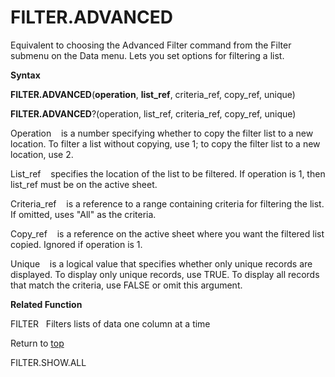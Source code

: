 FILTER.ADVANCED
===============

Equivalent to choosing the Advanced Filter command from the Filter
submenu on the Data menu. Lets you set options for filtering a list.

**Syntax**

**FILTER.ADVANCED**(**operation**, **list\_ref**, criteria\_ref,
copy\_ref, unique)

**FILTER.ADVANCED**?(operation, list\_ref, criteria\_ref, copy\_ref,
unique)

Operation    is a number specifying whether to copy the filter list to a
new location. To filter a list without copying, use 1; to copy the
filter list to a new location, use 2.

List\_ref    specifies the location of the list to be filtered. If
operation is 1, then list\_ref must be on the active sheet.

Criteria\_ref    is a reference to a range containing criteria for
filtering the list. If omitted, uses \"All\" as the criteria.

Copy\_ref    is a reference on the active sheet where you want the
filtered list copied. Ignored if operation is 1.

Unique    is a logical value that specifies whether only unique records
are displayed. To display only unique records, use TRUE. To display all
records that match the criteria, use FALSE or omit this argument.

**Related Function**

FILTER   Filters lists of data one column at a time

Return to [top](#E)

FILTER.SHOW.ALL
